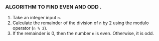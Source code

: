### ALGORITHM TO FIND EVEN AND ODD .
1. Take an integer input `n`.
2. Calculate the remainder of the division of `n` by 2 using the modulo operator (`n % 2`).
3. If the remainder is 0, then the number `n` is even. Otherwise, it is odd.
